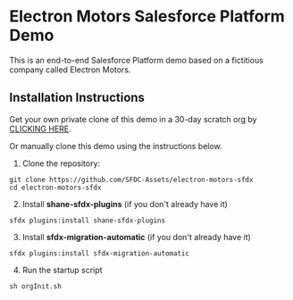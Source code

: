 # Electron Motors Salesforce Platform Demo

This is an end-to-end Salesforce Platform demo based on a fictitious company called Electron Motors.

## Installation Instructions

Get your own private clone of this demo in a 30-day scratch org by [CLICKING HERE](https://hosted-scratch.herokuapp.com/launch?template=https://github.com/SFDC-Assets/electron-motors-sfdx&email=required).

Or manually clone this demo using the instructions below.

1. Clone the repository:

```
git clone https://github.com/SFDC-Assets/electron-motors-sfdx
cd electron-motors-sfdx
```

2. Install **shane-sfdx-plugins** (if you don't already have it)

  ```
  sfdx plugins:install shane-sfdx-plugins
  ```

3. Install **sfdx-migration-automatic** (if you don't already have it)

  ```
  sfdx plugins:install sfdx-migration-automatic
  ```


4. Run the startup script

  ```
  sh orgInit.sh
  ```